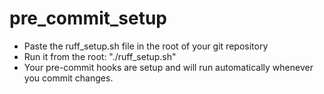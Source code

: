 # pre_commit_setup

- Paste the ruff_setup.sh file in the root of your git repository
- Run it from the root: "./ruff_setup.sh"
- Your pre-commit hooks are setup and will run automatically whenever you commit changes.
